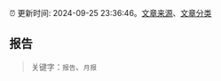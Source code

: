 :alarm_clock: 更新时间: 2024-09-25 23:36:46。[文章来源](/README.md)、[文章分类](/TAGS.md)

## 报告


> 关键字：`报告`、`月报`



